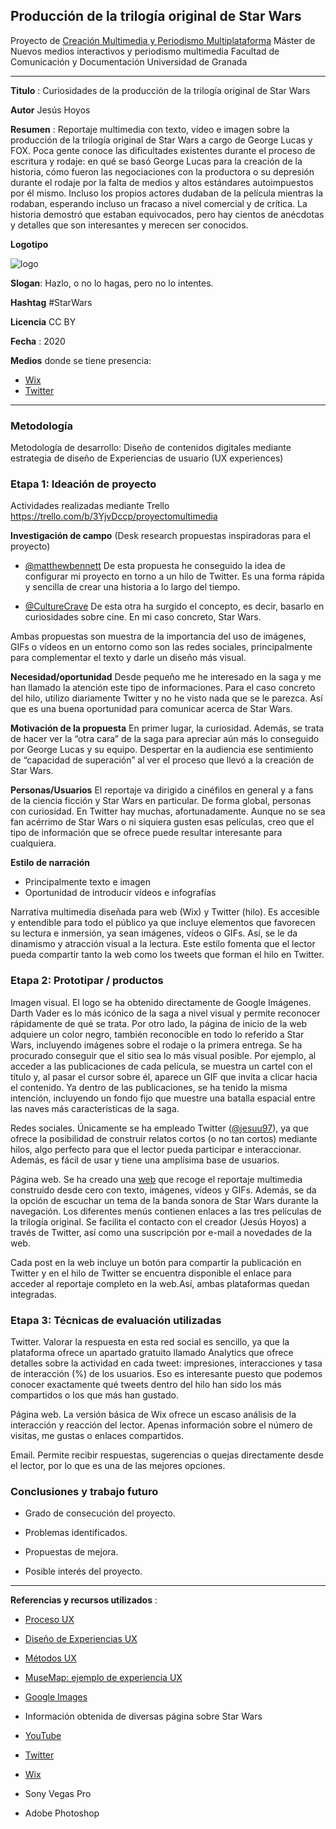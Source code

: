 ## Producción de la trilogía original de Star Wars 

Proyecto de [Creación Multimedia y Periodismo Multiplataforma](https://github.com/mgea/PeriodismoMultimedia)
Máster de Nuevos medios interactivos y periodismo multimedia
Facultad de Comunicación y Documentación
Universidad de Granada  

----

**Titulo** : Curiosidades de la producción de la trilogía original de Star Wars 

**Autor** Jesús Hoyos

**Resumen** : Reportaje multimedia con texto, vídeo e imagen sobre la producción de la trilogía original de Star Wars a cargo de George Lucas y FOX. Poca gente conoce las dificultades existentes durante el proceso de escritura y rodaje: en qué se basó George Lucas para la creación de la historia, cómo fueron las negociaciones con la productora o su depresión durante el rodaje por la falta de medios y altos estándares autoimpuestos por él mismo. Incluso los propios actores dudaban de la película mientras la rodaban, esperando incluso un fracaso a nivel comercial y de crítica. La historia demostró que estaban equivocados, pero hay cientos de anécdotas y detalles que son interesantes y merecen ser conocidos.

**Logotipo**

![logo](https://i.imgur.com/CBGoP17.png)

**Slogan**: Hazlo, o no lo hagas, pero no lo intentes.

**Hashtag** #StarWars

**Licencia** CC BY

**Fecha** : 2020

**Medios** donde se tiene presencia: 


* [Wix](https://jesuu97rm.wixsite.com/curiosidadesstarwars) 
* [Twitter](https://twitter.com/Jesuu97/status/1250484898361683970)



--- 

### Metodología

Metodología de desarrollo: Diseño de contenidos digitales mediante estrategia de diseño de Experiencias de usuario (UX experiences) 

### Etapa 1: Ideación de proyecto 

Actividades realizadas mediante Trello https://trello.com/b/3YjvDccp/proyectomultimedia

**Investigación de campo**   (Desk research propuestas inspiradoras para el proyecto) 

* [@matthewbennett](https://twitter.com/matthewbennett) De esta propuesta he conseguido la idea de configurar mi proyecto en torno a un hilo de Twitter. Es una forma rápida y sencilla de crear una historia a lo largo del tiempo.

* [@CultureCrave](https://twitter.com/CultureCrave) De esta otra ha surgido el concepto, es decir, basarlo en curiosidades sobre cine. En mi caso concreto, Star Wars. 

Ambas propuestas son muestra de la importancia del uso de imágenes, GIFs o vídeos en un entorno como son las redes sociales, principalmente para complementar el texto y darle un diseño más visual.

**Necesidad/oportunidad** Desde pequeño me he interesado en la saga y me han llamado la atención este tipo de informaciones. Para el caso concreto del hilo, utilizo diariamente Twitter y no he visto nada que se le parezca. Así que es una buena oportunidad para comunicar acerca de Star Wars.

**Motivación de la propuesta** En primer lugar, la curiosidad. Además, se trata de hacer ver la “otra cara” de la saga para apreciar aún más lo conseguido por George Lucas y su equipo. Despertar en la audiencia ese sentimiento de “capacidad de superación” al ver el proceso que llevó a la creación de Star Wars. 

**Personas/Usuarios**  El reportaje va dirigido a cinéfilos en general y a fans de la ciencia ficción y Star Wars en particular. De forma global, personas con curiosidad. En Twitter hay muchas, afortunadamente. Aunque no se sea fan acérrimo de Star Wars o ni siquiera gusten esas películas, creo que el tipo de información que se ofrece puede resultar interesante para cualquiera.

**Estilo de narración**  

* Principalmente texto e imagen
* Oportunidad de introducir vídeos e infografías

Narrativa multimedia diseñada para web (Wix) y Twitter (hilo). Es accesible y entendible para todo el público ya que incluye elementos que favorecen su lectura e inmersión, ya sean imágenes, vídeos o GIFs. Así, se le da dinamismo y atracción visual a la lectura. Este estilo fomenta que el lector pueda compartir tanto la web como los tweets que forman el hilo en Twitter.


### Etapa 2: Prototipar / productos 

Imagen visual. El logo se ha obtenido directamente de Google Imágenes. Darth Vader es lo más icónico de la saga a nivel visual y permite reconocer rápidamente de qué se trata. Por otro lado, la página de inicio de la web adquiere un color negro, también reconocible en todo lo referido a Star Wars, incluyendo imágenes sobre el rodaje o la primera entrega. Se ha procurado conseguir que el sitio sea lo más visual posible. Por ejemplo, al acceder a las publicaciones de cada película, se muestra un cartel con el título y, al pasar el cursor sobre él, aparece un GIF que invita a clicar hacia el contenido. Ya dentro de las publicaciones, se ha tenido la misma intención, incluyendo un fondo fijo que muestre una batalla espacial entre las naves más características de la saga. 

Redes sociales. Únicamente se ha empleado Twitter ([@jesuu97](https://twitter.com/Jesuu97/status/1250484898361683970)), ya que ofrece la posibilidad de construir relatos cortos (o no tan cortos) mediante hilos, algo perfecto para que el lector pueda participar e interaccionar. Además, es fácil de usar y tiene una amplísima base de usuarios.

Página web. Se ha creado una [web](https://jesuu97rm.wixsite.com/curiosidadesstarwars) que recoge el reportaje multimedia construido desde cero con texto, imágenes, vídeos y GIFs. Además, se da la opción de escuchar un tema de la banda sonora de Star Wars durante la navegación. Los diferentes menús contienen enlaces a las tres películas de la trilogía original. Se facilita el contacto con el creador (Jesús Hoyos) a través de Twitter, así como una suscripción por e-mail a novedades de la web.

Cada post en la web incluye un botón para compartir la publicación en Twitter y en el hilo de Twitter se encuentra disponible el enlace para acceder al reportaje completo en la web.Así, ambas plataformas quedan integradas. 


### Etapa 3: Técnicas de evaluación utilizadas

Twitter. Valorar la respuesta en esta red social es sencillo, ya que la plataforma ofrece un apartado gratuito llamado Analytics que ofrece detalles sobre la actividad en cada tweet: impresiones, interacciones y tasa de interacción (%) de los usuarios. Eso es interesante puesto que podemos conocer exactamente qué tweets dentro del hilo han sido los más compartidos o los que más han gustado. 

Página web. La versión básica de Wix ofrece un escaso análisis de la interacción y reacción del lector. Apenas información sobre el número de visitas, me gustas o enlaces compartidos. 

Email. Permite recibir respuestas, sugerencias o quejas directamente desde el lector, por lo que es una de las mejores opciones. 


### Conclusiones y trabajo futuro

* Grado de consecución del proyecto.

* Problemas identificados.

* Propuestas de mejora.

* Posible interés del proyecto.


----

**Referencias y recursos utilizados** :

* [Proceso UX](https://uxmastery.com/resources/process/)
* [Diseño de Experiencias UX](http://www.nosolousabilidad.com/articulos/uxd.htm) 
* [Métodos UX](https://mgea.github.io/UX-DIU-Checklist/index.html) 
* [MuseMap: ejemplo de experiencia UX](https://blog.prototypr.io/musemap-street-art-app-ux-case-study-9bec6a99823b) 

* [Google Images](https://www.google.es/imghp?hl=es)
* Información obtenida de diversas página sobre Star Wars
* [YouTube](https://www.youtube.com/)
* [Twitter](https://twitter.com/)
* [Wix](https://es.wix.com/)
* Sony Vegas Pro
* Adobe Photoshop
 
